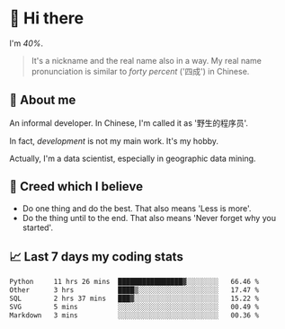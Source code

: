 # 👋 Hi there

I'm *40%*.

> It's a nickname and the real name also in a way.
> My real name pronunciation is similar to *forty percent* ('四成') in Chinese.

## :speech_balloon: About me

An informal developer. In Chinese, I'm called it as '野生的程序员'.

In fact, _development_ is not my main work. It's my hobby.

Actually, I'm a data scientist, especially in geographic data mining.

## :see_no_evil: Creed which I believe

- Do one thing and do the best. That also means 'Less is more'.
- Do the thing until to the end. That also means 'Never forget why you started'.

## :chart_with_upwards_trend: Last 7 days my coding stats

<!--START_SECTION:waka-->

```txt
Python     11 hrs 26 mins  ████████████████▓░░░░░░░░   66.46 %
Other      3 hrs           ████▒░░░░░░░░░░░░░░░░░░░░   17.47 %
SQL        2 hrs 37 mins   ███▓░░░░░░░░░░░░░░░░░░░░░   15.22 %
SVG        5 mins          ░░░░░░░░░░░░░░░░░░░░░░░░░   00.49 %
Markdown   3 mins          ░░░░░░░░░░░░░░░░░░░░░░░░░   00.36 %
```

<!--END_SECTION:waka-->
